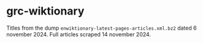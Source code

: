 # grc-wiktionary


Titles from the dump ```enwiktionary-latest-pages-articles.xml.bz2``` dated 6 november 2024. Full articles scraped 14 november 2024.